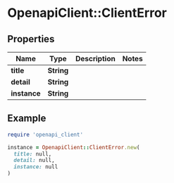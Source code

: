 # OpenapiClient::ClientError

## Properties

| Name | Type | Description | Notes |
| ---- | ---- | ----------- | ----- |
| **title** | **String** |  |  |
| **detail** | **String** |  |  |
| **instance** | **String** |  |  |

## Example

```ruby
require 'openapi_client'

instance = OpenapiClient::ClientError.new(
  title: null,
  detail: null,
  instance: null
)
```

